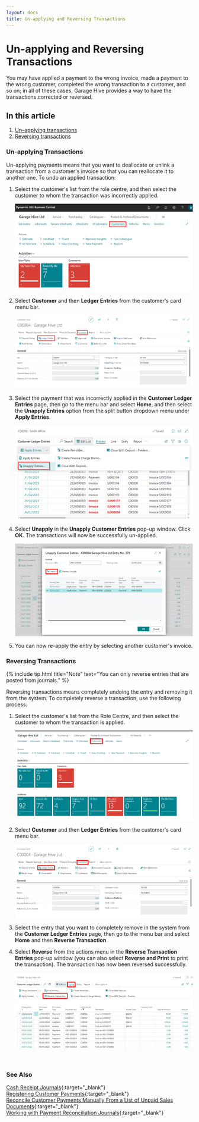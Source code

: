 ```yaml
---
layout: docs
title: Un-applying and Reversing Transactions
---
```


# Un-applying and Reversing Transactions
You may have applied a payment to the wrong invoice, made a payment to the wrong customer, completed the wrong transaction to a customer, and so on; in all of these cases, Garage Hive provides a way to have the transactions corrected or reversed.

## In this article
1. [Un&#8211;applying transactions](#un-applying-transactions)
2. [Reversing transactions](#reversing-transactions)

### Un-applying Transactions
Un-applying payments means that you want to deallocate or unlink a transaction from a customer's invoice so that you can reallocate it to another one. To undo an applied transaction:
1. Select the customer's list from the role centre, and then select the customer to whom the transaction was incorrectly applied.

   ![](media/garagehive-unapplying-and-reversing-transactions1.png)

2. Select **Customer** and then **Ledger Entries** from the customer's card menu bar.

   ![](media/garagehive-unapplying-and-reversing-transactions2.png)

3. Select the payment that was incorrectly applied in the **Customer Ledger Entries** page, then go to the menu bar and select **Home**, and then select the **Unapply Entries** option from the split button dropdown menu under **Apply Entries**.

   ![](media/garagehive-unapplying-and-reversing-transactions3.png)

4. Select **Unapply** in the **Unapply Customer Entries** pop-up window. Click **OK**. The transactions will now be successfully un-applied.

   ![](media/garagehive-unapplying-and-reversing-transactions4.png)

5. You can now re-apply the entry by selecting another customer's invoice.

### Reversing Transactions

{% include tip.html title="Note" text="You can only reverse entries that are posted from journals." %}

Reversing transactions means completely undoing the entry and removing it from the system. To completely reverse a transaction, use the following process:
1. Select the customer's list from the Role Centre, and then select the customer to whom the transaction is applied.

   ![](media/garagehive-unapplying-and-reversing-transactions5.png)

2. Select **Customer** and then **Ledger Entries** from the customer's card menu bar.

   ![](media/garagehive-unapplying-and-reversing-transactions6.png)

3. Select the entry that you want to completely remove in the system from the **Customer Ledger Entries** page, then go to the menu bar and select **Home** and then **Reverse Transaction**.
4. Select **Reverse** from the actions menu in the **Reverse Transaction Entries** pop-up window (you can also select **Reverse and Print** to print the transaction). The transaction has now been reversed successfully.

   ![](media/garagehive-unapplying-and-reversing-transactions7.png)


<br>

### **See Also**

[Cash Receipt Journals](garagehive-finance-cash-receipt-journal.html){:target="_blank"} \
[Registering Customer Payments](garagehive-registering-customer-payments.html){:target="_blank"} \
[Reconcile Customer Payments Manually From a List of Unpaid Sales Documents](garagehive-finance-how-reconcile-customer-payments-list-unpaid-sales-documents.html){:target="_blank"} \
[Working with Payment Reconciliation Journals](garagehive-payment-reconciliation-journals.html){:target="_blank"}
